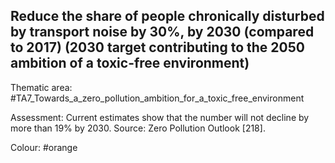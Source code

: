 ## Reduce the share of people chronically disturbed by transport noise by 30%, by 2030 (compared to 2017) (2030 target contributing to the 2050 ambition of a toxic-free environment)

Thematic area: #TA7_Towards_a_zero_pollution_ambition_for_a_toxic_free_environment

Assessment: Current estimates show that the number will not decline by more than 19% by 2030. Source: Zero Pollution Outlook [218].

Colour: #orange